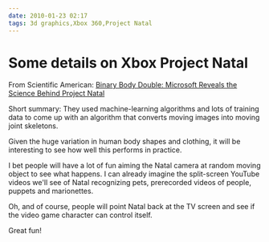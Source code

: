 ```yaml
---
date: 2010-01-23 02:17
tags: 3d graphics,Xbox 360,Project Natal
---
```


# Some details on Xbox Project Natal

From Scientific American:
[Binary Body Double: Microsoft Reveals the Science Behind Project Natal](http://www.scientificamerican.com/article.cfm?id=microsoft-project-natal)

Short summary: They used machine-learning algorithms and lots of training data
to come up with an algorithm that converts moving images into moving joint
skeletons.

Given the huge variation in human body shapes and clothing, it will be
interesting to see how well this performs in practice.

I bet people will have a lot of fun aiming the Natal camera at random moving
object to see what happens. I can already imagine the split-screen YouTube
videos we'll see of Natal recognizing pets, prerecorded videos of people,
puppets and marionettes.

Oh, and of course, people will point Natal back at the TV screen and see if
the video game character can control itself.

Great fun!
